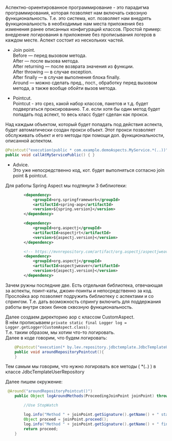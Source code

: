 Аспектно-ориентированное программирование - это парадигма программирования, которая позволяет нам включать сквозную функциональность. Т.е. это система, кот. позволяет нам внедрять функциональность в необходимые нам места приложения без изменения ранее описанных конфигураций классов. Простой пример: внедрение логирования в приложение без прописывания логеров в каждом месте.
Аспект состоит из нескольких частей.  
 - Join point.  
Before — перед вызовом метода.  
After — после вызова метода.  
After returning — после возврата значения из функции.  
After throwing — в случае exception.  
After finally — в случае выполнения блока finally.  
Around — можно сделать пред., пост., обработку перед вызовом метода, а также вообще обойти вызов метода.  
  
 - Pointcut.  
Pointcut - это срез, какой набор классов, пакетов и т.д. будет подвергаться проксированию. Т.е. если хотя бы один метод будет попадать под аспект, то весь класс будет сделан как прокси.  
   
 Над каждым объектом, который будет попадать под действия аспекта, будет автоматически создан прокси объект. Этот прокси позволяет обслуживать объект и его методы при помощи доп. функциональности, описанной аспектом.  
 ```java
 @Pointcut("execution(public * com.example.demoAspects.MyService.*(..))")  
 public void callAtMyServicePublic() { }  
 ```  
 - Advice.  
 Это уже непосредственно код, кот. будет выполняться согласно join point & pointcut.  
   
Для работы Spring Aspect мы подтянули 3 библиотеки:  
```xml
		<dependency>
			<groupId>org.springframework</groupId>
			<artifactId>spring-aop</artifactId>
			<version>${spring.version}</version>
		</dependency>

		<dependency>
			<groupId>org.aspectj</groupId>
			<artifactId>aspectjrt</artifactId>
			<version>${aspectj.version}</version>
		</dependency>

		<!-- https://mvnrepository.com/artifact/org.aspectj/aspectjweaver -->
		<dependency>
			<groupId>org.aspectj</groupId>
			<artifactId>aspectjweaver</artifactId>
			<version>${aspectj.version}</version>
		</dependency>
```		
Зачем ружны последние две. Есть отдельная библиотека, отвечающая за аспекты, поинт-каты, джоин-поинты и непосредственно за код. Прослойка aop позволяет подружить библиотеку с аспектами и со спрингом. Т.е. дать возможность спрингу включить для поддержания работы внутри своих бинов сквозную функциональность.  
  
Далее создаем директорию aop с классом CustomAspect.  
В нём прописываем `private static final Logger log = Logger.getLogger(CustomAspect.class);`  
Т.е. таким образом, мы хотим что-то логировать.  
Далее в коде говорим, что будем логировать:  
```java
	@Pointcut("execution(* by.lev.repository.jdbctemplate.JdbcTemplateUserRepository.*(..))")
	public void aroundRepositoryPointcut(){
	}
```
Тем самым мы говорим, что нужно логировать все методы ( *(..) ) в классе JdbcTemplateUserRepository  
  
Далее пишем окружение:  
```java
 @Around("aroundRepositoryPointcut()")
    public Object logAroundMethods(ProceedingJoinPoint joinPoint) throws Throwable{

        //Use StopWatch

        log.info("Method " + joinPoint.getSignature().getName() + " start.");
        Object proceed = joinPoint.proceed();
        log.info("Method " + joinPoint.getSignature().getName() + " finish.\n");
        return proceed;
    }
```    
